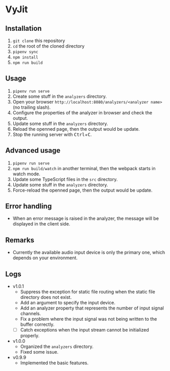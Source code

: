# VyJit

## Installation
1. `git clone` this repository
1. `cd` the root of the cloned directory
1. `pipenv sync`
1. `npm install`
1. `npm run build`

## Usage
1. `pipenv run serve`
1. Create some stuff in the `analyzers` directory.
1. Open your browser `http://localhost:8080/analyzers/<analyzer name>` (no trailing slash).
1. Configure the properties of the analyzer in browser and check the output.
1. Update some stuff in the `analyzers` directory.
1. Reload the openned page, then the output would be update.
1. Stop the running server with <kbd>Ctrl</kbd>+<kbd>C</kbd>.

## Advanced usage
1. `pipenv run serve`
1. `npm run build/watch` in another terminal, then the webpack starts in watch mode.
1. Update some TypeScript files in the `src` directory.
1. Update some stuff in the `analyzers` directory.
1. Force-reload the openned page, then the output would be update.

## Error handling
- When an error message is raised in the analyzer, the message will be displayed in the client side.

## Remarks
- Currently the available audio input device is only the primary one, which depends on your environment.

## Logs
- v1.0.1
    - Suppress the exception for static file routing when the static file directory does not exist.
    - Add an argument to specify the input device.
    - Add an analyzer property that represents the number of input signal channels.
    - Fix a problem where the input signal was not being written to the buffer correctly.
    - [ ] Catch exceptions when the input stream cannot be initialized properly.
- v1.0.0
    - Organized the `analyzers` directory.
    - Fixed some issue.
- v0.9.9
    - Implemented the basic features.

